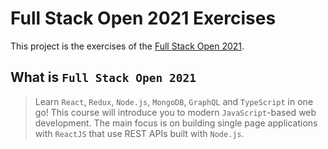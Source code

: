 # Full Stack Open 2021 Exercises

This project is the exercises of the [Full Stack Open 2021](https://fullstackopen.com/).

## What is `Full Stack Open 2021`

> Learn `React`, `Redux`, `Node.js`, `MongoDB`, `GraphQL` and `TypeScript` in one go! This course will introduce you to modern `JavaScript`-based web development. The main focus is on building single page applications with `ReactJS` that use REST APIs built with `Node.js`.
